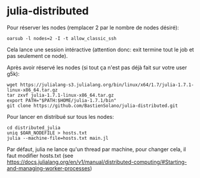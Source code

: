 # julia-distributed

Pour réserver les nodes (remplacer 2 par le nombre de nodes désiré):
```console
oarsub -l nodes=2 -I -t allow_classic_ssh
```
Cela lance une session intéractive (attention donc: exit termine tout le job et pas seulement ce node).

Après avoir réservé les nodes (si tout ça n'est pas déjà fait sur votre user g5k):
```console
wget https://julialang-s3.julialang.org/bin/linux/x64/1.7/julia-1.7.1-linux-x86_64.tar.gz
tar zxvf julia-1.7.1-linux-x86_64.tar.gz
export PATH="$PATH:$HOME/julia-1.7.1/bin"
git clone https://github.com/BastienSolano/julia-distributed.git
```

Pour lancer en distribué sur tous les nodes:
```console
cd distributed_julia
uniq $OAR_NODEFILE > hosts.txt
julia --machine-file=hosts.txt main.jl
``` 
Par défaut, julia ne lance qu'un thread par machine, pour changer cela, il faut modifier hosts.txt (see https://docs.julialang.org/en/v1/manual/distributed-computing/#Starting-and-managing-worker-processes)
